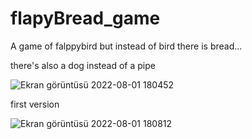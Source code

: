 # flapyBread_game
 A game of falppybird but instead of bird there is bread...
 
 there's also a dog instead of a pipe

![Ekran görüntüsü 2022-08-01 180452](https://user-images.githubusercontent.com/109479115/182180213-52eb2ddf-2145-4257-bde5-93b0222055d5.png)

 first version
 
 
![Ekran görüntüsü 2022-08-01 180812](https://user-images.githubusercontent.com/109479115/182180879-fcc31283-17a9-4397-9ea1-a1e2e284efc4.png)
